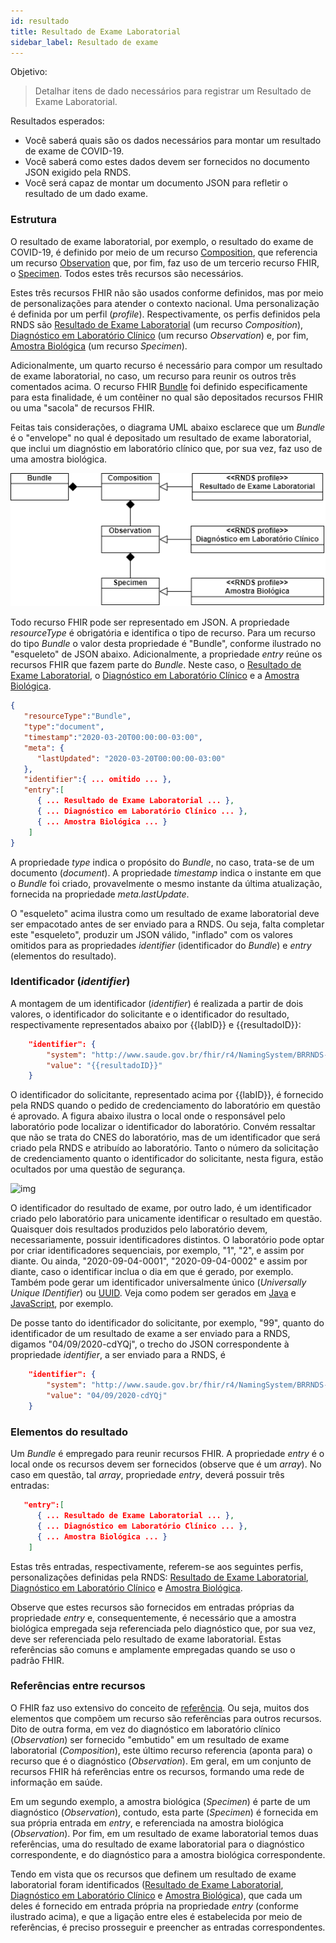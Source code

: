 ```yaml
---
id: resultado
title: Resultado de Exame Laboratorial
sidebar_label: Resultado de exame
---
```


Objetivo:

> Detalhar itens de dado necessários para registrar um Resultado de Exame Laboratorial.

Resultados esperados:

- Você saberá quais são os dados necessários para montar um resultado de exame de COVID-19.
- Você saberá como estes dados devem ser fornecidos no documento JSON exigido pela RNDS.
- Você será capaz de montar um documento JSON para refletir o resultado de um dado exame.

### Estrutura

O resultado de exame laboratorial, por exemplo, o resultado do exame de COVID-19, é definido por meio de um recurso [Composition](https://www.hl7.org/fhir/composition.html), que referencia um recurso [Observation](https://www.hl7.org/fhir/observation.html) que, por fim, faz uso de um tercerio recurso FHIR, o [Specimen](https://www.hl7.org/fhir/specimen.html). Todos estes três recursos são necessários.

Estes três recursos FHIR não são usados conforme definidos, mas por meio de personalizações
para atender o contexto nacional. Uma personalização é definida por um perfil (_profile_).
Respectivamente, os perfis definidos pela RNDS são [Resultado
de Exame Laboratorial](https://simplifier.net/redenacionaldedadosemsade/brresultadoexamelaboratorial) (um recurso _Composition_), [Diagnóstico em Laboratório Clínico](https://simplifier.net/RedeNacionaldeDadosemSade/BRDiagnosticoLaboratorioClinico) (um recurso _Observation_) e, por fim, [Amostra Biológica](https://simplifier.net/RedeNacionaldeDadosemSade/BRAmostraBiologica) (um recurso _Specimen_).

Adicionalmente, um quarto recurso é necessário para compor um resultado de exame laboratorial, no caso, um recurso para reunir os outros três comentados acima. O recurso FHIR [Bundle](https://www.hl7.org/fhir/bundle.html) foi definido especificamente para esta finalidade, é um contêiner no qual
são depositados recursos FHIR ou uma "sacola" de recursos FHIR.

Feitas tais considerações,
o diagrama UML abaixo esclarece que um _Bundle_ é o "envelope" no qual é depositado um resultado de exame laboratorial, que inclui um diagnóstio em laboratório clínico que, por sua vez, faz uso de uma amostra biológica.

![img](../static/img/resultado-exame.png)

Todo recurso FHIR pode ser representado em JSON. A propriedade _resourceType_
é obrigatória e identifica o tipo de recurso. Para um recurso
do tipo _Bundle_ o valor desta propriedade é "Bundle", conforme ilustrado
no "esqueleto" de JSON abaixo. Adicionalmente, a propriedade
_entry_ reúne os recursos FHIR que fazem parte do _Bundle_. Neste caso,
o [Resultado de Exame Laboratorial](https://simplifier.net/redenacionaldedadosemsade/brresultadoexamelaboratorial), o [Diagnóstico em Laboratório Clínico](https://simplifier.net/RedeNacionaldeDadosemSade/BRDiagnosticoLaboratorioClinico) e
a [Amostra Biológica](https://simplifier.net/RedeNacionaldeDadosemSade/BRAmostraBiologica).

```json
{
   "resourceType":"Bundle",
   "type":"document",
   "timestamp":"2020-03-20T00:00:00-03:00",
   "meta": {
      "lastUpdated": "2020-03-20T00:00:00-03:00"
   },
   "identifier":{ ... omitido ... },
   "entry":[
      { ... Resultado de Exame Laboratorial ... },
      { ... Diagnóstico em Laboratório Clínico ... },
      { ... Amostra Biológica ... }
    ]
}
```

A propriedade _type_ indica o propósito do _Bundle_, no caso, trata-se de um documento (_document_). A propriedade _timestamp_ indica o instante em que o _Bundle_ foi criado,
provavelmente o mesmo instante da última atualização, fornecida na propriedade _meta.lastUpdate_.

O "esqueleto" acima ilustra como um resultado de exame laboratorial deve ser empacotado
antes de ser enviado para a RNDS. Ou seja, falta completar este "esqueleto", produzir
um JSON válido, "inflado" com os valores omitidos para as propriedades
_identifier_ (identificador do _Bundle_) e _entry_ (elementos do resultado).

### Identificador (_identifier_)

A montagem de um identificador (_identifier_) é realizada a partir de dois valores, o identificador do solicitante e o identificador do resultado, respectivamente representados abaixo por {{labID}} e {{resultadoID}}:

```json
    "identifier": {
        "system": "http://www.saude.gov.br/fhir/r4/NamingSystem/BRRNDS-{{labID}}",
        "value": "{{resultadoID}}"
    }
```

O identificador do solicitante, representado acima por {{labID}}, é fornecido pela RNDS quando
o pedido de credenciamento do laboratório em questão é aprovado. A figura abaixo ilustra o local onde o responsável pelo laboratório pode localizar o identificador do laboratório. Convém ressaltar que não se trata do CNES do laboratório, mas de um identificador que será criado pela RNDS e atribuído ao laboratório. Tanto o número da solicitação de credenciamento quanto o identificador do solicitante, nesta figura, estão ocultados por uma questão de segurança.

![img](https://user-images.githubusercontent.com/1735792/90821002-9eb30f80-e308-11ea-8636-58645a1fa3c2.png)

O identificador do resultado de exame, por outro lado, é um identificador criado pelo laboratório para unicamente identificar o resultado em questão. Quaisquer dois resultados
produzidos pelo laboratório devem, necessariamente, possuir identificadores distintos.
O laboratório pode optar por criar identificadores sequenciais, por exemplo, "1", "2", e assim por diante. Ou ainda, "2020-09-04-0001", "2020-09-04-0002" e assim por diante, caso o
identificar inclua o dia em que é gerado, por exemplo. Também pode gerar um identificador universalmente único (_Universally Unique IDentifier_) ou [UUID](https://en.wikipedia.org/wiki/Universally_unique_identifier). Veja como podem ser gerados em [Java](https://www.baeldung.com/java-uuid) e [JavaScript](https://www.npmjs.com/package/uuid), por exemplo.

De posse tanto do identificador do solicitante, por exemplo, "99", quanto do identificador de um resultado de exame a ser enviado para a RNDS, digamos "04/09/2020-cdYQj", o trecho do JSON correspondente à propriedade _identifier_, a ser enviado para a RNDS, é

```json
    "identifier": {
        "system": "http://www.saude.gov.br/fhir/r4/NamingSystem/BRRNDS-99",
        "value": "04/09/2020-cdYQj"
    }
```

### Elementos do resultado

Um _Bundle_ é empregado para reunir recursos FHIR. A propriedade _entry_ é o local onde os recursos devem ser fornecidos (observe que é um _array_). No caso em questão, tal _array_, propriedade _entry_, deverá possuir três entradas:

```json
   "entry":[
      { ... Resultado de Exame Laboratorial ... },
      { ... Diagnóstico em Laboratório Clínico ... },
      { ... Amostra Biológica ... }
    ]
```

Estas três entradas, respectivamente, referem-se aos seguintes perfis, personalizações definidas pela RNDS: [Resultado de Exame Laboratorial](https://simplifier.net/redenacionaldedadosemsade/brresultadoexamelaboratorial), [Diagnóstico em Laboratório Clínico](https://simplifier.net/RedeNacionaldeDadosemSade/BRDiagnosticoLaboratorioClinico) e
[Amostra Biológica](https://simplifier.net/RedeNacionaldeDadosemSade/BRAmostraBiologica).

Observe que estes recursos são fornecidos em entradas próprias da propriedade _entry_ e, consequentemente, é necessário que a amostra biológica empregada seja referenciada pelo diagnóstico que, por sua vez, deve ser referenciada pelo resultado de exame laboratorial. Estas referências são comuns e amplamente empregadas quando se uso o padrão FHIR.

### Referências entre recursos

O FHIR faz uso extensivo do conceito de [referência](https://www.hl7.org/fhir/references.html). Ou seja, muitos dos elementos que compõem um recurso são referências para outros recursos. Dito de outra forma,
em vez do diagnóstico em laboratório clínico (_Observation_) ser fornecido "embutido" em um resultado de exame laboratorial (_Composition_), este último recurso referencia (aponta para) o recurso que é o diagnóstico (_Observation_). Em geral, em um conjunto de recursos FHIR há referências entre os recursos, formando uma rede de informação em saúde.

Em um segundo exemplo, a amostra biológica (_Specimen_) é parte de um diagnóstico (_Observation_), contudo, esta parte (_Specimen_) é fornecida em sua própria entrada em _entry_, e referenciada na amostra biológica (_Observation_). Por fim, em um resultado de exame laboratorial temos duas referências, uma do resultado de exame laboratorial para o diagnóstico correspondente, e do diagnóstico para a amostra biológica correspondente.

Tendo em vista que os recursos que definem um resultado de exame laboratorial foram identificados ([Resultado de Exame Laboratorial](https://simplifier.net/redenacionaldedadosemsade/brresultadoexamelaboratorial), [Diagnóstico em Laboratório Clínico](https://simplifier.net/RedeNacionaldeDadosemSade/BRDiagnosticoLaboratorioClinico) e
[Amostra Biológica](https://simplifier.net/RedeNacionaldeDadosemSade/BRAmostraBiologica)), que cada um deles é fornecido em entrada própria na propriedade _entry_ (conforme ilustrado acima), e que a ligação entre eles é estabelecida por meio de referências, é preciso prosseguir e preencher as entradas correspondentes.
